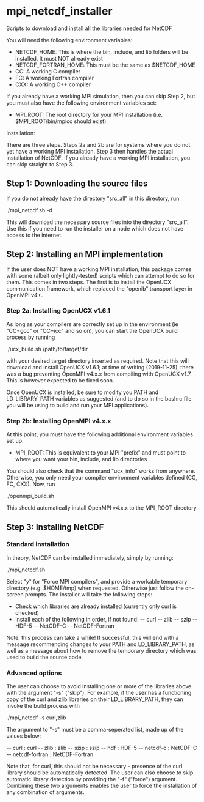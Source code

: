 # mpi_netcdf_installer
Scripts to download and install all the libraries needed for NetCDF

You will need the following environment variables:
 - NETCDF_HOME: This is where the bin, include, and lib folders will be installed. It must NOT already exist
 - NETCDF_FORTRAN_HOME: This must be the same as $NETCDF_HOME
 - CC: A working C compiler
 - FC: A working Fortran compiler
 - CXX: A working C++ compiler

If you already have a working MPI simulation, then you can skip Step 2, but you must also have the following
environment variables set:

 - MPI_ROOT: The root directory for your MPI installation (i.e. $MPI_ROOT/bin/mpicc should exist)

Installation:

There are three steps. Steps 2a and 2b are for systems where you do not yet have a working MPI installation.
Step 3 then handles the actual installation of NetCDF. If you already have a working MPI installation, you can
skip straight to Step 3.

## Step 1: Downloading the source files

If you do not already have the directory "src_all" in this directory, run

./mpi_netcdf.sh -d

This will download the necessary source files into the directory "src_all".
Use this if you need to run the installer on a node which does not have
access to the internet.

## Step 2: Installing an MPI implementation

If the user does NOT have a working MPI installation, this package comes with some (albeit only lightly-tested) scripts
which can attempt to do so for them. This comes in two steps. The first is to install the OpenUCX communication framework,
which replaced the "openib" transport layer in OpenMPI v4+.

### Step 2a: Installing OpenUCX v1.6.1

As long as your compilers are correctly set up in the environment (ie "CC=gcc" or "CC=icc" and so on), you can start the
OpenUCX build process by running

./ucx_build.sh /path/to/target/dir

with your desired target directory inserted as required. Note that this will download and install OpenUCX v1.6.1; at time
of writing (2019-11-25), there was a bug preventing OpenMPI v4.x.x from compiling with OpenUCX v1.7. This is however
expected to be fixed soon.

Once OpenUCX is installed, be sure to modify you PATH and LD_LIBRARY_PATH variables as suggested (and to do so in the
bashrc file you will be using to build and run your MPI applications).

### Step 2b: Installing OpenMPI v4.x.x

At this point, you must have the following additional environment variables set up:

 - MPI_ROOT: This is equivalent to your MPI "prefix" and must point to where you want your bin, include, and lib directories

You should also check that the command "ucx_info" works from anywhere. Otherwise, you only need your compiler environment
variables defined (CC, FC, CXX). Now, run

./openmpi_build.sh

This should automatically install OpenMPI v4.x.x to the MPI_ROOT directory.

## Step 3: Installing NetCDF

### Standard installation

In theory, NetCDF can be installed immediately, simply by running:

./mpi_netcdf.sh

Select "y" for "Force MPI compilers", and provide a workable temporary directory (e.g. $HOME/tmp) when requested.
Otherwise just follow the on-screen prompts. The installer will take the following steps:

 - Check which libraries are already installed (currently only curl is checked)
 - Install each of the following in order, if not found:
 -- curl
 -- zlib
 -- szip
 -- HDF-5
 -- NetCDF-C
 -- NetCDF-Fortran

Note: this process can take a while! If successful, this will end with a message recommending changes to your
PATH and LD_LIBRARY_PATH, as well as a message about how to remove the temporary directory which was used to
build the source code.

### Advanced options

The user can choose to avoid installing one or more of the libraries above with the argument "-s" ("skip"). For
example, if the user has a functioning copy of the curl and zlib libraries on their LD_LIBRARY_PATH, they can
invoke the build process with

./mpi_netcdf -s curl,zlib

The argument to "-s" must be a comma-seperated list, made up of the values below:

 -- curl            : curl
 -- zlib            : zlib
 -- szip            : szip
 -- hdf             : HDF-5
 -- netcdf-c        : NetCDF-C
 -- netcdf-fortran  : NetCDF-Fortran

Note that, for curl, this should not be necessary - presence of the curl library should be automatically detected.
The user can also choose to skip automatic library detection by providing the "-f" ("force") argument. Combining
these two arguments enables the user to force the installation of any combination of arguments.
